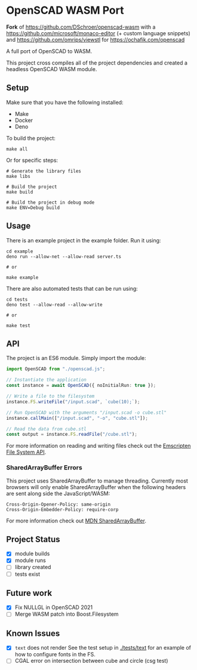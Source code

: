 # OpenSCAD WASM Port

**Fork** of https://github.com/DSchroer/openscad-wasm with a https://github.com/microsoft/monaco-editor (+ custom language snippets) and https://github.com/omrips/viewstl for https://ochafik.com/openscad

A full port of OpenSCAD to WASM. 

This project cross compiles all of the project dependencies and created a headless OpenSCAD WASM module.

## Setup
Make sure that you have the following installed:
- Make
- Docker
- Deno

To build the project:

```
make all
```

Or for specific steps:

```
# Generate the library files
make libs 

# Build the project
make build

# Build the project in debug mode
make ENV=Debug build
```

## Usage

There is an example project in the example folder. Run it using:

```
cd example
deno run --allow-net --allow-read server.ts

# or

make example
```

There are also automated tests that can be run using:

```
cd tests
deno test --allow-read --allow-write

# or

make test
```

## API

The project is an ES6 module. Simply import the module:

```ts
import OpenSCAD from "./openscad.js";

// Instantiate the application
const instance = await OpenSCAD({ noInitialRun: true });

// Write a file to the filesystem
instance.FS.writeFile("/input.scad", `cube(10);`);

// Run OpenSCAD with the arguments "/input.scad -o cube.stl"
instance.callMain(["/input.scad", "-o", "cube.stl"]);

// Read the data from cube.stl
const output = instance.FS.readFile("/cube.stl");
```

For more information on reading and writing files check out the [Emscripten File System API](https://emscripten.org/docs/api_reference/Filesystem-API.html).

### SharedArrayBuffer Errors

This project uses SharedArrayBuffer to manage threading. Currently most browsers will only enable SharedArrayBuffer when the following headers are sent along side the JavaScript/WASM:
```
Cross-Origin-Opener-Policy: same-origin
Cross-Origin-Embedder-Policy: require-corp
```

For more information check out [MDN SharedArrayBuffer](https://developer.mozilla.org/en-US/docs/Web/JavaScript/Reference/Global_Objects/SharedArrayBuffer#security_requirements).

## Project Status
- [x] module builds
- [x] module runs
- [ ] library created
- [ ] tests exist

## Future work
- [x] Fix NULLGL in OpenSCAD 2021
- [ ] Merge WASM patch into Boost.Filesystem

## Known Issues
- [x] `text` does not render
    See the test setup in [./tests/text](./tests/text) for an example of how to configure fonts in the FS.
- [ ] CGAL error on intersection between cube and circle (csg test)
